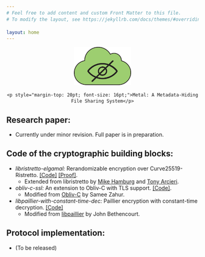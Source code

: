 ```yaml
---
# Feel free to add content and custom Front Matter to this file.
# To modify the layout, see https://jekyllrb.com/docs/themes/#overriding-theme-defaults

layout: home
---
```


<div align="center">
    <img src="assets/metal_logo.png" height="100" />
    
    <p style="margin-top: 20pt; font-size: 16pt;">Metal: A Metadata-Hiding File Sharing System</p>
</div>

## Research paper:
- Currently under minor revision. Full paper is in preparation.

## Code of the cryptographic building blocks:
- *libristretto-elgamal:* Rerandomizable encryption over Curve25519-Ristretto. [\[Code\]](https://github.com/oblivious-file-sharing/libristretto-elgamal) [\[Proof\]](https://github.com/oblivious-file-sharing/compact_elgamal_security_proof).
  * Extended from libristretto by [Mike Hamburg](https://www.shiftleft.org/) and [Tony Arcieri](https://tonyarcieri.com/).
- *obliv-c-ssl:* An extension to Obliv-C with TLS support. [\[Code\]](https://github.com/oblivious-file-sharing/obliv-c-ssl).
  * Modified from [Obliv-C](https://oblivc.org/) by Samee Zahur.
- *libpaillier-with-constant-time-dec:* Paillier encryption with constant-time decryption. [\[Code\]](https://github.com/oblivious-file-sharing/libpaillier-with-constant-time-dec)
  * Modified from [libpaillier](http://acsc.cs.utexas.edu/libpaillier/) by John Bethencourt.

## Protocol implementation:
- (To be released)